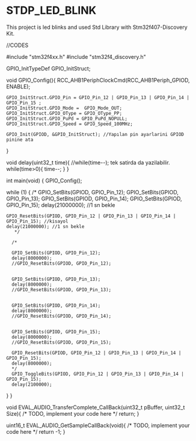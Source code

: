 # STDP_LED_BLINK
This project is led blinks and  used Std Library with Stm32f407-Discovery Kit.

//CODES


#include "stm32f4xx.h"
#include "stm32f4_discovery.h"

GPIO_InitTypeDef GPIO_InitStruct;

void GPIO_Config(){
	RCC_AHB1PeriphClockCmd(RCC_AHB1Periph_GPIOD, ENABLE);


	GPIO_InitStruct.GPIO_Pin = GPIO_Pin_12 | GPIO_Pin_13 | GPIO_Pin_14 | GPIO_Pin_15 ;
	GPIO_InitStruct.GPIO_Mode =  GPIO_Mode_OUT;
	GPIO_InitStruct.GPIO_OType = GPIO_OType_PP;
	GPIO_InitStruct.GPIO_PuPd = GPIO_PuPd_NOPULL;
	GPIO_InitStruct.GPIO_Speed = GPIO_Speed_100MHz;

	GPIO_Init(GPIOD, &GPIO_InitStruct); //Yapılan pin ayarlarini GPIOD pinine ata
}

void delay(uint32_t time){
	//while(time--); tek satirda da yazilabilir.
	while(time>0){
		time--;
	}
}

int main(void)
{
	GPIO_Config();

  while (1)
  {
	  /*
	GPIO_SetBits(GPIOD, GPIO_Pin_12);
	GPIO_SetBits(GPIOD, GPIO_Pin_13);
	GPIO_SetBits(GPIOD, GPIO_Pin_14);
	GPIO_SetBits(GPIOD, GPIO_Pin_15);
	delay(21000000); //1 sn bekle

	GPIO_ResetBits(GPIOD, GPIO_Pin_12 | GPIO_Pin_13 | GPIO_Pin_14 | GPIO_Pin_15); //kisayol
	delay(21000000); //1 sn bekle
	   */

	  /*

	  GPIO_SetBits(GPIOD, GPIO_Pin_12);
	  delay(8000000);
	  //GPIO_ResetBits(GPIOD, GPIO_Pin_12);


	  GPIO_SetBits(GPIOD, GPIO_Pin_13);
	  delay(8000000);
	  //GPIO_ResetBits(GPIOD, GPIO_Pin_13);


	  GPIO_SetBits(GPIOD, GPIO_Pin_14);
	  delay(8000000);
	  //GPIO_ResetBits(GPIOD, GPIO_Pin_14);


	  GPIO_SetBits(GPIOD, GPIO_Pin_15);
	  delay(8000000);
	  //GPIO_ResetBits(GPIOD, GPIO_Pin_15);

	  GPIO_ResetBits(GPIOD, GPIO_Pin_12 | GPIO_Pin_13 | GPIO_Pin_14 | GPIO_Pin_15);
	  delay(8000000);
	  */
	  GPIO_ToggleBits(GPIOD, GPIO_Pin_12 | GPIO_Pin_13 | GPIO_Pin_14 | GPIO_Pin_15);
	  delay(2100000);

  }
}

void EVAL_AUDIO_TransferComplete_CallBack(uint32_t pBuffer, uint32_t Size){
  /* TODO, implement your code here */
  return;
}

uint16_t EVAL_AUDIO_GetSampleCallBack(void){
  /* TODO, implement your code here */
  return -1;
}
